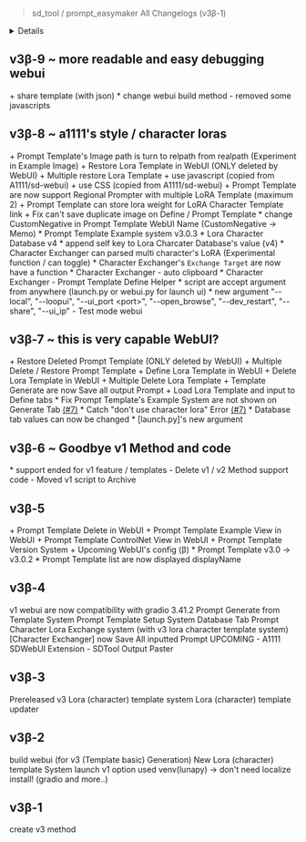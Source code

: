 > sd_tool / prompt_easymaker All Changelogs (v3β-1)

<details><br />+ Feature Addition <br />* Modify 
Already Feature <br />- Delete Feature <br/>= NO Update Upcoming</details>

## v3β-9 ~ more readable and easy debugging webui
\+ share template (with json)
\* change webui build method
\- removed some javascripts

## v3β-8 ~ a1111's style / character loras
\+ Prompt Template's Image path is turn to relpath from realpath (Experiment in Example Image)
\+ Restore Lora Template in WebUI (ONLY deleted by WebUI)
\+ Multiple restore Lora Template
\+ use javascript (copied from A1111/sd-webui)
\+ use CSS (copied from A1111/sd-webui)
\+ Prompt Template are now support Regional Prompter with multiple LoRA Template (maximum 2)
\+ Prompt Template can store lora weight for LoRA Character Template link
\+ Fix can't save duplicate image on Define / Prompt Template
\* change CustomNegative in Prompt Template WebUI Name (CustomNegative -> Memo)
\* Prompt Template Example system v3.0.3
\* Lora Character Database v4
\* append self key to Lora Charcater Database's value (v4) 
\* Character Exchanger can parsed multi character's LoRA (Experimental function / can toggle)
\* Character Exchanger's `Exchange Target` are now have a function
\* Character Exchanger - auto clipboard
\* Character Exchanger - Prompt Template Define Helper
\* script are accept argument from anywhere (launch.py or webui.py for launch ui)
\* new argument  "--local", "--loopui", "--ui_port \<port\>", "--open_browse", "--dev_restart", "--share", "--ui_ip"
\- Test mode webui

## v3β-7 ~ this is very capable WebUI?
\+ Restore Deleted Prompt Template (ONLY deleted by WebUI)
\+ Multiple Delete / Restore Prompt Template 
\+ Define Lora Template in WebUI
\+ Delete Lora Template in WebUI
\+ Multiple Delete Lora Template
\+ Template Generate are now Save all output Prompt
\+ Load Lora Template and input to Define tabs
\* Fix Prompt Template's Example System are not shown on Generate Tab [(#7)](https://github.com/luna724/luna_py/issues/7)
\* Catch "don't use character lora" Error [(#7)](https://github.com/luna724/luna_py/issues/7)
\* Database tab values can now be changed
\* [launch.py]'s new argument

## v3β-6 ~ Goodbye v1 Method and code
\* support ended for v1 feature / templates
\- Delete v1 / v2 Method support code
\- Moved v1 script to Archive

## v3β-5
\+ Prompt Template Delete in WebUI
\+ Prompt Template Example View in WebUI
\+ Prompt Template ControlNet View in WebUI 
\+ Prompt Template Version System
\+ Upcoming WebUI's config (β)
\* Prompt Template v3.0 -> v3.0.2
\* Prompt Template list are now displayed displayName

## v3β-4
v1 webui are now compatibility with gradio 3.41.2
Prompt Generate from Template System
Prompt Template Setup System
Database Tab
Prompt Character Lora Exchange system (with v3 lora character template system)
[Character Exchanger] now Save All inputted Prompt 
UPCOMING - A1111 SDWebUI Extension - SDTool Output Paster 

## v3β-3
Prereleased v3 Lora (character) template system
Lora (character) template updater

## v3β-2
build webui (for v3 (Template basic) Generation)
New Lora (character) template System
launch v1 option
used venv(lunapy) -> don't need localize install! (gradio and more..)

## v3β-1
create v3 method